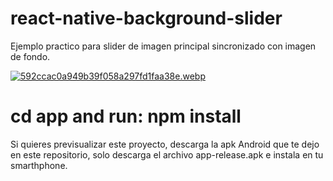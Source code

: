 # react-native-background-slider


Ejemplo practico para slider de imagen principal sincronizado con imagen de fondo.


[![592ccac0a949b39f058a297fd1faa38e.webp](https://i.postimg.cc/G3VsRqms/592ccac0a949b39f058a297fd1faa38e.webp)](https://postimg.cc/t7dgtdPX)


# cd app and run: npm install
Si quieres previsualizar este proyecto, descarga la apk Android que te dejo en este repositorio, solo descarga el archivo app-release.apk e instala en tu smarthphone.
